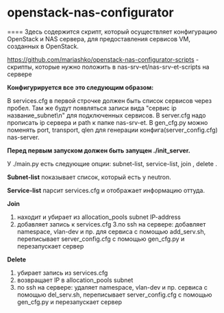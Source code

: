 # openstack-nas-configurator
====
Здесь содержится скрипт, который осуществляет конфигурацию OpenStack и NAS сервера, для предоставления сервисов VM, созданных в OpenStack.


https://github.com/mariashko/openstack-nas-configurator-scripts - скрипты, которые нужно положить в nas-srv-et/nas-srv-et-scripts на сервере


<b>Конфигурируется все это следующим образом:</b>

В services.cfg в первой строчке должен быть список сервисов через пробел. Там же будут появляться записи вида "сервис ip название_subnet\n" для подключенных сервисов.
В server.cfg надо прописать ip сервера и path к папке nas-srv-et.
В gen_cfg.py можно поменять port, transport, qlen для генерации конфига(server_config.cfg) nas-server.

<b>Перед первым запуском должен быть запущен ./init_server.</b>



У ./main.py есть следующие опции: subnet-list, service-list, join <subnet> <service>, delete <service>.


<b>Subnet-list</b> показывает список, который есть у neutron.

<b>Service-list</b> парсит services.cfg и отображает информацию оттуда.

<b>Join <subnet> <service></b> 

  1. находит и убирает из allocation_pools subnet IP-address
  2. добавляет запись к services.cfg
  3.по ssh на сервере: добавляет namespace, vlan-dev и пр. для сервиса с помощью add_serv.sh, переписывает server_config.cfg с помощью gen_cfg.py и перезапускает сервер

<b> Delete <service> </b>

  1. убирает запись из services.cfg
  2. возвращает IP в allocation_pools subnet
  3. по ssh на сервере: удаляет namespace, vlan-dev и пр. сервиса с помощью del_serv.sh, переписывает server_config.cfg с помощью gen_cfg.py и перезапускает сервер
